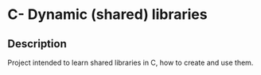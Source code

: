 # C- Dynamic (shared) libraries

## Description

Project intended to learn shared libraries in C, how to create and use them.

